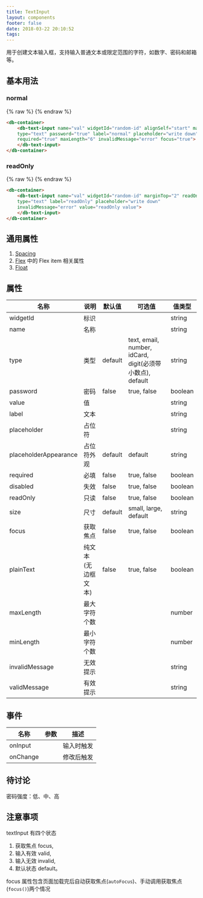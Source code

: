 ```yaml
---
title: TextInput
layout: components
footer: false
date: 2018-03-22 20:10:52
tags:
---
```


用于创建文本输入框，支持输入普通文本或限定范围的字符，如数字、密码和邮箱等。

## 基本用法


### normal
{% raw %}
<db-container>
    <db-text-input name="val" widgetId="random-id" marginTop="2" alignSelf="start" type="text" password="true" label="normal" placeholder="write down" required="true" maxLength="6"   invalidMessage="error" focus="true"></db-text-input>
</db-container>
{% endraw %}
```html
<db-container>
    <db-text-input name="val" widgetId="random-id" alignSelf="start" marginTop="2"
    type="text" password="true" label="normal" placeholder="write down" 
    required="true" maxLength="6" invalidMessage="error" focus="true">
    </db-text-input>
</db-container>
```

### readOnly
{% raw %}
<db-container>
    <db-text-input name="val" widgetId="random-id" marginTop="2" type="text" label="readOnly" readOnly="true"
    placeholder="write down" invalidMessage="error" value="readOnly value"></db-text-input>
</db-container>
{% endraw %}
```html
<db-container>
    <db-text-input name="val" widgetId="random-id" marginTop="2" readOnly="true"
    type="text" label="readOnly" placeholder="write down" 
    invalidMessage="error" value="readOnly value">
    </db-text-input>
</db-container>
```

## 通用属性

1. [Spacing](../Utilities/Spacing.html)
1. [Flex](../Utilities/Flex.html) 中的 Flex item 相关属性
1. [Float](../Utilities/Float.html)

## 属性

| 名称  | 说明 | 默认值 | 可选值 |值类型 |
| ----- | ------ | ----- | ----- | --------- |
| widgetId | 标识 | | | string |
| name | 名称 | | | string |
| type | 类型 | default | text, email, number, idCard, digit(必须带小数点), default | string |
| password | 密码 | false | true, false | boolean |
| value | 值 | | | string |
| label | 文本 | | | string |
| placeholder | 占位符 | | | string |
| placeholderAppearance | 占位符外观 | default | default | string |
| required | 必填 | false | true, false | boolean |
| disabled | 失效 | false | true, false | boolean |
| readOnly | 只读 | false | true, false | boolean |
| size | 尺寸 | default | small, large, default | string |
| focus | 获取焦点 | false | true, false | boolean |
| plainText | 纯文本(无边框文本) | false | true, false | boolean |
| maxLength | 最大字符个数 | | | number |
| minLength | 最小字符个数 | | | number |
| invalidMessage | 无效提示 | | | string |
| validMessage | 有效提示 | | | string |

## 事件

| 名称  | 参数 | 描述 |
| ----- | ------ | ----- |
| onInput | | 输入时触发 |
| onChange | | 修改后触发 |

## 待讨论

密码强度：低、中、高

## 注意事项

textInput 有四个状态
1. 获取焦点 focus,
1. 输入有效 valid,
1. 输入无效 invalid,
1. 默认状态 default。

focus 属性包含页面加载完后自动获取焦点(`autoFocus`)、手动调用获取焦点(`focus()`)两个情况